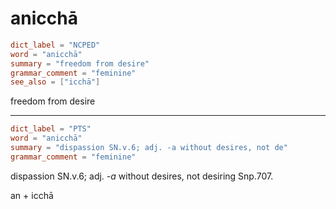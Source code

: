 # anicchā

``` toml
dict_label = "NCPED"
word = "anicchā"
summary = "freedom from desire"
grammar_comment = "feminine"
see_also = ["icchā"]
```

freedom from desire

--------------------

``` toml
dict_label = "PTS"
word = "anicchā"
summary = "dispassion SN.v.6; adj. -a without desires, not de"
grammar_comment = "feminine"
```

dispassion SN.v.6; adj. *\-a* without desires, not desiring Snp.707.

an \+ icchā

